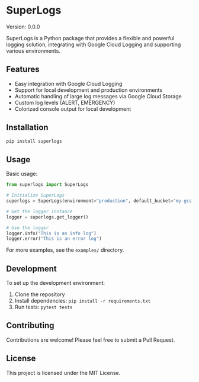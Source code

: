 # SuperLogs

Version: 0.0.0

SuperLogs is a Python package that provides a flexible and powerful logging solution, integrating with Google Cloud Logging and supporting various environments.

## Features

- Easy integration with Google Cloud Logging
- Support for local development and production environments
- Automatic handling of large log messages via Google Cloud Storage
- Custom log levels (ALERT, EMERGENCY)
- Colorized console output for local development

## Installation

```bash
pip install superlogs
```

## Usage

Basic usage:

```python
from superlogs import SuperLogs

# Initialize SuperLogs
superlogs = SuperLogs(environment="production", default_bucket="my-gcs-bucket")

# Get the logger instance
logger = superlogs.get_logger()

# Use the logger
logger.info("This is an info log")
logger.error("This is an error log")
```

For more examples, see the `examples/` directory.

## Development

To set up the development environment:

1. Clone the repository
2. Install dependencies: `pip install -r requirements.txt`
3. Run tests: `pytest tests`

## Contributing

Contributions are welcome! Please feel free to submit a Pull Request.

## License

This project is licensed under the MIT License.